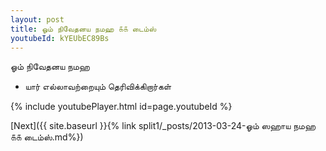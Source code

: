 ```yaml
---
layout: post
title: ஓம் நிவேதனய நமஹ ௧௧ டைம்ஸ்
youtubeId: kYEUbEC89Bs
---
```

 
 
 ஓம் நிவேதனய நமஹ  
 
 -  யார் எல்லாவற்றையும் தெரிவிக்கிறார்கள் 
 
  
 
  
 
 
 
 
 
 


{% include youtubePlayer.html id=page.youtubeId %}
 
[Next]({{ site.baseurl }}{% link  split1/_posts/2013-03-24-ஓம் ஸஹாய நமஹ ௧௧ டைம்ஸ்.md%})
 
